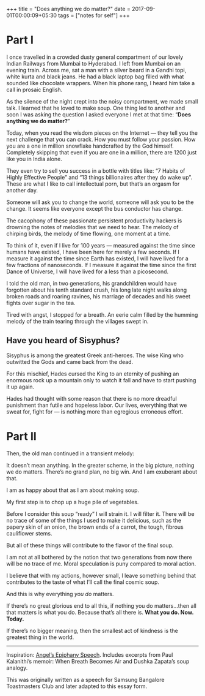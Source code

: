 +++
title =  "Does anything we do matter?"
date = 2017-09-01T00:00:09+05:30
tags = ["notes for self"]
+++

# Part I

I once travelled in a crowded dusty general compartment of our lovely Indian Railways from Mumbai to Hyderabad. I left from Mumbai on an evening train. Across me, sat a man with a silver beard in a Gandhi topi, white kurta and black jeans. He had a black laptop bag filled with what sounded like chocolate wrappers. When his phone rang, I heard him take a call in prosaic English.

As the silence of the night crept into the noisy compartment, we made small talk. I learned that he loved to make soup. One thing led to another and soon I was asking the question I asked everyone I met at that time: “**Does anything we do matter?**”

Today, when you read the wisdom pieces on the Internet — they tell you the next challenge that you can crack. How you must follow your passion. How you are a one in million snowflake handcrafted by the God himself. Completely skipping that even if you are one in a million, there are 1200 just like you in India alone.

They even try to sell you success in a bottle with titles like: “7 Habits of Highly Effective People” and “13 things billionaires after they do wake up”. These are what I like to call intellectual porn, but that’s an orgasm for another day.

Someone will ask you to change the world, someone will ask you to be the change. It seems like everyone except the bus conductor has change.

The cacophony of these passionate persistent productivity hackers is drowning the notes of melodies that we need to hear. The melody of chirping birds, the melody of time flowing, one moment at a time.

To think of it, even if I live for 100 years — measured against the time since humans have existed, I have been here for merely a few seconds. If I measure it against the time since Earth has existed, I will have lived for a few fractions of nanoseconds. If I measure it against the time since the first Dance of Universe, I will have lived for a less than a picosecond.

I told the old man, in two generations, his grandchildren would have forgotten about his tenth standard crush, his long late night walks along broken roads and roaring ravines, his marriage of decades and his sweet fights over sugar in the tea.

Tired with angst, I stopped for a breath. An eerie calm filled by the humming melody of the train tearing through the villages swept in.

## Have you heard of Sisyphus?

Sisyphus is among the greatest Greek anti-heroes. The wise King who outwitted the Gods and came back from the dead. 

For this mischief, Hades cursed the King to an eternity of pushing an enormous rock up a mountain only to watch it fall and have to start pushing it up again.

Hades had thought with some reason that there is no more dreadful punishment than futile and hopeless labor. Our lives, everything that we sweat for, fight for — is nothing more than egregious erroneous effort.

# Part II 

Then, the old man continued in a transient melody:

It doesn’t mean anything. In the greater scheme, in the big picture, nothing we do matters. There’s no grand plan, no big win. And I am exuberant about that.

I am as happy about that as I am about making soup.

My first step is to chop up a huge pile of vegetables.

Before I consider this soup “ready” I will strain it. I will filter it. There will be no trace of some of the things I used to make it delicious, such as the papery skin of an onion, the brown ends of a carrot, the tough, fibrous cauliflower stems.

But all of these things will contribute to the flavor of the final soup.

I am not at all bothered by the notion that two generations from now there will be no trace of me. Moral speculation is puny compared to moral action.

I believe that with my actions, however small, I leave something behind that contributes to the taste of what I’ll call the final cosmic soup.

And this is why everything _you do_ matters.

If there’s no great glorious end to all this, if nothing you do matters…then all that matters is what you do. Because that’s all there is. **What you do. Now. Today.**

If there’s no bigger meaning, then the smallest act of kindness is the greatest thing in the world.

---

Inspiration: [Angel’s Epiphany Speech](https://www.youtube.com/watch?v=2gXaMnkmGq0). Includes excerpts from Paul Kalanithi’s memoir: When Breath Becomes Air and Dushka Zapata’s soup analogy.

This was originally written as a speech for Samsung Bangalore Toastmasters Club and later adapted to this essay form.